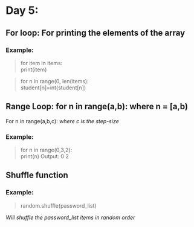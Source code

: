 # Day 5:

## For loop: For printing the elements of the array   
### Example:   

>for item in items:   
>              print(item)  

>for n in range(0, len(items):    
>student[n]=int(student[n])

## Range Loop: for n in range(a,b): where n = [a,b)   

For n in range(a,b,c): *where c is the step-size* 

### Example: 
>for n in range(0,3,2):  
>            print(n)
Output: 0 2

## Shuffle function

### Example:
> random.shuffle(password_list) 

*Will shuffle the password_list items in random order*